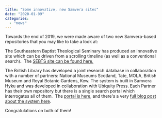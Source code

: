 ```yaml
---
title: "Some innovative, new Samvera sites"
date: "2020-01-09"
categories: 
  - "news"
---
```


Towards the end of 2019, we were made aware of two new Samvera-based repositories that you may like to take a look at:

The Southeastern Baptist Theological Seminary has produced an innovative site which can be driven from a scrolling timeline (as well as a conventional search).  The [SEBTS site can be found here.](https://archives.sebts.edu/)

The British Library has developed a joint research database in collaboration with a number of partners: National Museums Scotland, Tate, MOLA, British Museum and Royal Botanic Gardens, Kew. The system is built in Samvera Hyku and was developed in collaboration with Ubiquity Press. Each Partner has their own repository but there is a single search portal which interrogates all of them.  The [portal is here](https://iro.bl.uk), and there's a very [full blog post about the system here](https://blogs.bl.uk/living-knowledge/2019/11/british-library-shared-research-repository-launched-in-beta.html).

Congratulations on both of them!
